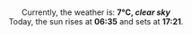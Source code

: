 <p  align="center"><br/>Currently, the weather is: <b> 7°C, <i>clear sky</i></b></br>Today, the sun rises at <b>06:35</b> and sets at <b>17:21</b>.</p>